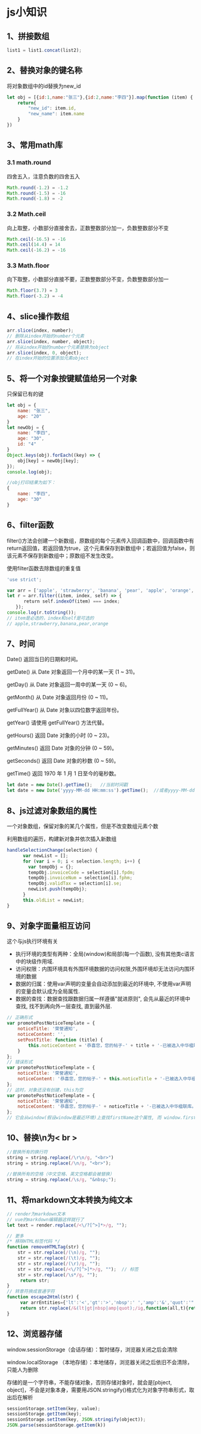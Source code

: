 # js小知识

## 1、拼接数组

```js
list1 = list1.concat(list2);
```



## 2、替换对象的键名称

将对象数组中的id替换为new_id

```js
let obj = [{id:1,name:"张三"},{id:2,name:"李四"}].map(function (item) {
    return{
        "new_id": item.id,
        "new_name": item.name
    }
})
```



## 3、常用math库

### 3.1 math.round

四舍五入，注意负数的四舍五入

```js
Math.round(-1.2) = -1.2
Math.round(-1.5) = -16
Math.round(-1.8) = -2
```

### 3.2 Math.ceil

向上取整，小数部分直接舍去，正数整数部分加一，负数整数部分不变

```js
Math.ceil(-16.5) = -16
Math.ceil(14.4) = 14
Math.ceil(-16.2) = -16
```

### 3.3 Math.floor

向下取整，小数部分直接不要，正数整数部分不变，负数整数部分加一

```js
Math.floor(3.7) = 3
Math.floor(-3.2) = -4
```

## 4、slice操作数组

```js
arr.slice(index, number);
// 删除从index开始的number个元素
arr.slice(index, number, object);
// 将从index开始的number个元素替换为object
arr.slice(index, 0, object);
// 在index开始的位置添加元素object
```

## 5、将一个对象按键赋值给另一个对象

只保留已有的键

```js
let obj = {
    name: "张三",
    age: "20"
}
let newObj = {
    name: "李四",
    age: "30",
    id: "4"
}
Object.keys(obj).forEach((key) => {
    obj[key] = newObj[key];
});
console.log(obj);  

//obj打印结果为如下：
{
	name: "李四",
    age: "30"
}
```

## 6、filter函数

filter()方法会创建一个新数组，原数组的每个元素传入回调函数中，回调函数中有return返回值，若返回值为true，这个元素保存到新数组中；若返回值为false，则该元素不保存到新数组中；原数组不发生改变。

使用filter函数去除数组的重复值

```js
'use strict';

var arr = ['apple', 'strawberry', 'banana', 'pear', 'apple', 'orange', 'orange', 'strawberry'];
let r = arr.filter((item, index, self) => {
   　　return self.indexOf(item) === index;
　　});
console.log(r.toString());
// item是必选的，index和self是可选的
// apple,strawberry,banana,pear,orange
```

## 7、时间

Date() 返回当日的日期和时间。 

getDate() 从 Date 对象返回一个月中的某一天 (1 ~ 31)。 

getDay() 从 Date 对象返回一周中的某一天 (0 ~ 6)。 

getMonth() 从 Date 对象返回月份 (0 ~ 11)。 

getFullYear() 从 Date 对象以四位数字返回年份。 

getYear() 请使用 getFullYear() 方法代替。 

getHours() 返回 Date 对象的小时 (0 ~ 23)。 

getMinutes() 返回 Date 对象的分钟 (0 ~ 59)。 

getSeconds() 返回 Date 对象的秒数 (0 ~ 59)。 

getTime() 返回 1970 年 1 月 1 日至今的毫秒数。

```js
let date = new Date().getTime();   //当前时间戳
let date = new Date('yyyy-MM-dd HH:mm:ss').getTime();  //或者yyyy-MM-dd，特定时间的时间戳
```

## 8、js过滤对象数组的属性

一个对象数组，保留对象的某几个属性，但是不改变数组元素个数

利用数组的遍历，构建新对象并依次插入新数组

```js
handleSelectionChange(selection) {
      var newList = [];
      for (var i = 0; i < selection.length; i++) {
        var tempObj = {};
        tempObj.invoiceCode = selection[i].fpdm;
        tempObj.invoiceNum = selection[i].fphm;
        tempObj.validTax = selection[i].se;
        newList.push(tempObj);
      }
      this.oldList = newList;
}
```

## 9、对象字面量相互访问

这个与js执行环境有关

- 执行环境的类型有两种：全局(window)和局部(每一个函数), 没有其他类c语言中的块级作用域.
- 访问权限：内围环境具有外围环境数据的访问权限,外围环境却无法访问内围环境的数据
- 数据的归属：使用var声明的变量会自动添加到最近的环境中, 不使用var声明的变量会默认成为全局属性.
- 数据的查找：数据查找跟数据归属一样遵循"就进原则", 会先从最近的环境中查找, 找不到再向外一层查找, 直到最外层.

```js
// 正确形式
var promotePostNoticeTemplate = {
    noticeTitle: '荣誉通知',
    noticeContent: '',
    setPostTitle: function (title) {
        this.noticeContent = '恭喜您，您的帖子-' + title + '-已被选入中华楹联库。';
    }
};
// 错误形式
var promotePostNoticeTemplate = {
    noticeTitle: '荣誉通知',
    noticeContent: '恭喜您，您的帖子-' + this.noticeTitle + '-已被选入中华楹联库。'
};
// 这时，对象还没有创建，this为空
var promotePostNoticeTemplate = {
    noticeTitle: '荣誉通知',
    noticeContent: '恭喜您，您的帖子-' + noticeTitle + '-已被选入中华楹联库。'
};
// 它会从window(假设window是最近环境)上查找firstName这个属性, 而 window.firstName 是不存在的. 
```

## 10、替换\n为< br >

```js
//替换所有的换行符
string = string.replace(/\r\n/g, "<br>")
string = string.replace(/\n/g, "<br>");
 
//替换所有的空格（中文空格、英文空格都会被替换）
string = string.replace(/\s/g, "&nbsp;");
```

## 11、将markdown文本转换为纯文本

```js
// render为markdown文本
// vue的markdown编辑器这样就行了
let text = render.replace(/<\/?[^>]*>/g, "");

// 更多
/* 移除HTML标签代码 */
function removeHTMLTag(str) {
    str = str.replace(/(\n)/g, ""); 
    str = str.replace(/(\t)/g, ""); 
    str = str.replace(/(\r)/g, ""); 
    str = str.replace(/<\/?[^>]*>/g, "");  // 标签
    str = str.replace(/\s*/g, "");
     return str;
}
// 转意符换成普通字符
function escape2Html(str) { 
     var arrEntities={'lt':'<','gt':'>','nbsp':' ','amp':'&','quot':'"'}; 
     return str.replace(/&(lt|gt|nbsp|amp|quot);/ig,function(all,t){return arrEntities[t];}); 
}
```

## 12、浏览器存储

window.sessionStorage（会话存储）：暂时储存，浏览器关闭之后会清除

window.localStorage （本地存储）：本地储存，浏览器关闭之后依旧不会清除，只能人为删除

存储的是一个字符串，不能存储对象，否则存储对象时，就会是[pbject, object]，不会是对象本身，需要用JSON.stringify()格式化为对象字符串形式，取出后在解析

```js
sessionStorage.setItem(key, value);
sessionStorage.getItem(key);
sessionStorage.setItem(key, JSON.stringify(object));
JSON.parse(sessionStorage.getItem(k))
```


